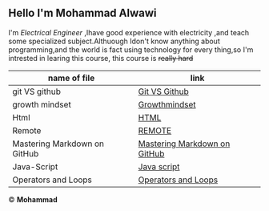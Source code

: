 ## Hello  I'm **Mohammad Alwawi**
I'm _Electrical Engineer_ ,Ihave good experience with electricity ,and teach some specialized subject.Althuough Idon't know anything about programming,and the world is fact using technology for every thing,so I'm intrested in learing this course,
this course is ~~really hard~~

**name of file**  | **link**
------------  | -------
git VS github  | [Git VS Github](https://mohammadalwawi.github.io/reading-notes/gitVSgithub)
growth mindset |  [Growthmindset](https://mohammadalwawi.github.io/reading-notes/grothmindset)
Html  | [HTML](https://mohammadalwawi.github.io/reading-notes/html)
Remote | [REMOTE](https://mohammadalwawi.github.io/reading-notes/reading-note02b)
Mastering Markdown on GitHub| [Mastering Markdown on GitHub](https://mohammadalwawi.github.io/reading-notes/MasteringMarkdownonGitHub)
Java-Script | [Java script](https://mohammadalwawi.github.io/reading-notes/Java-Script)
Operators and Loops | [Operators and Loops](https://mohammadalwawi.github.io/reading-notes/read05)

&copy; **Mohammad**